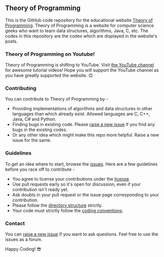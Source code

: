 Theory of Programming
----
This is the GitHub code repository for the educational website [Theory of Programming](http://theoryofprogramming.com/). Theory of Programming is a website for computer science geeks who want to learn data structures, algorithms, Java, C, etc. The codes in this repository are the codes which are displayed in the website's posts.

### Theory of Programming on Youtube!

Theory of Programming is shifting to YouTube. Visit [the YouTube channel](https://www.youtube.com/channel/UC2Q7RDQeRlmcJtZh4RnOyUg) for awesome tutorial videos! Hope you will support the YouTube channel as you have greatly supported the website. :blush:

### Contributing
You can contribute to Theory of Programming by -
* Providing implementations of algorithms and data structures in other languages than which already exist. Allowed languages are C, C++, Java, C# and Python.
* Finding bugs in existing code. Please [raise a new issue](https://github.com/VamsiSangam/theoryofprogramming/issues/new) if you find any bugs in the existing codes.
* Or any other idea which might make this repo more helpful. Raise a new issue for the same.

### Guidelines
To get an idea where to start, browse the [issues](https://github.com/VamsiSangam/theoryofprogramming/issues). Here are a few guidelines before you race off to contribute -
* You agree to license your contributions under the [license](https://github.com/VamsiSangam/theoryofprogramming/blob/master/LICENSE).
* Use pull requests early so it's open for discussion, even if your contribution isn't ready yet.
* Ask doubts in your pull request or the issue page corresponding to your contribution.
* Please follow the [directory structure](https://github.com/VamsiSangam/theoryofprogramming/blob/master/STRUCTURE.md) strictly.
* Your code must strictly follow the [coding conventions](https://github.com/VamsiSangam/theoryofprogramming/blob/master/CONVENTIONS.md).

### Contact
You can [raise a new issue](https://github.com/VamsiSangam/theoryofprogramming/issues/new) if you want to ask questions. Feel free to use the issues as a forum.

Happy Coding! :sunglasses:
